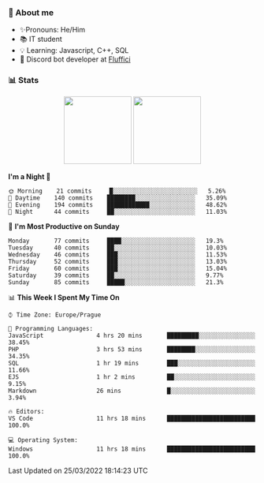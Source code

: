 ### 👋 About me

- ✨Pronouns: He/Him
- 📚 IT student
- 💡 Learning: Javascript, C++, SQL
- 🤖 Discord bot developer at [Fluffici](https://fluffici.eu)

### 📊 Stats
<p align="center">
  <img height="137px" src="https://github-readme-stats-ashy-seven.vercel.app/api?username=Nanoslav&count_private=true&theme=dark&show_icons=true" />
  <img height="137px" src="https://github-readme-stats-ashy-seven.vercel.app/api/top-langs?username=Nanoslav&count_private=true&layout=compact&theme=dark" />
</p>

<!--START_SECTION:waka-->
**I'm a Night 🦉** 

```text
🌞 Morning    21 commits     █░░░░░░░░░░░░░░░░░░░░░░░░   5.26% 
🌆 Daytime    140 commits    ████████░░░░░░░░░░░░░░░░░   35.09% 
🌃 Evening    194 commits    ████████████░░░░░░░░░░░░░   48.62% 
🌙 Night      44 commits     ██░░░░░░░░░░░░░░░░░░░░░░░   11.03%

```
📅 **I'm Most Productive on Sunday** 

```text
Monday       77 commits     ████░░░░░░░░░░░░░░░░░░░░░   19.3% 
Tuesday      40 commits     ██░░░░░░░░░░░░░░░░░░░░░░░   10.03% 
Wednesday    46 commits     ███░░░░░░░░░░░░░░░░░░░░░░   11.53% 
Thursday     52 commits     ███░░░░░░░░░░░░░░░░░░░░░░   13.03% 
Friday       60 commits     ███░░░░░░░░░░░░░░░░░░░░░░   15.04% 
Saturday     39 commits     ██░░░░░░░░░░░░░░░░░░░░░░░   9.77% 
Sunday       85 commits     █████░░░░░░░░░░░░░░░░░░░░   21.3%

```


📊 **This Week I Spent My Time On** 

```text
⌚︎ Time Zone: Europe/Prague

💬 Programming Languages: 
JavaScript               4 hrs 20 mins       █████████░░░░░░░░░░░░░░░░   38.45% 
PHP                      3 hrs 53 mins       ████████░░░░░░░░░░░░░░░░░   34.35% 
SQL                      1 hr 19 mins        ███░░░░░░░░░░░░░░░░░░░░░░   11.66% 
EJS                      1 hr 2 mins         ██░░░░░░░░░░░░░░░░░░░░░░░   9.15% 
Markdown                 26 mins             █░░░░░░░░░░░░░░░░░░░░░░░░   3.94%

🔥 Editors: 
VS Code                  11 hrs 18 mins      █████████████████████████   100.0%

💻 Operating System: 
Windows                  11 hrs 18 mins      █████████████████████████   100.0%

```


 Last Updated on 25/03/2022 18:14:23 UTC
<!--END_SECTION:waka-->

<!--
**Nanoslav/Nanoslav** is a ✨ _special_ ✨ repository because its `README.md` (this file) appears on your GitHub profile.

Here are some ideas to get you started:

- 🔭 I’m currently working on ...
- 🌱 I’m currently learning ...
- 👯 I’m looking to collaborate on ...
- 🤔 I’m looking for help with ...
- 💬 Ask me about ...
- 📫 How to reach me: ...
- 😄 Pronouns: ...
- ⚡ Fun fact: ...
-->
